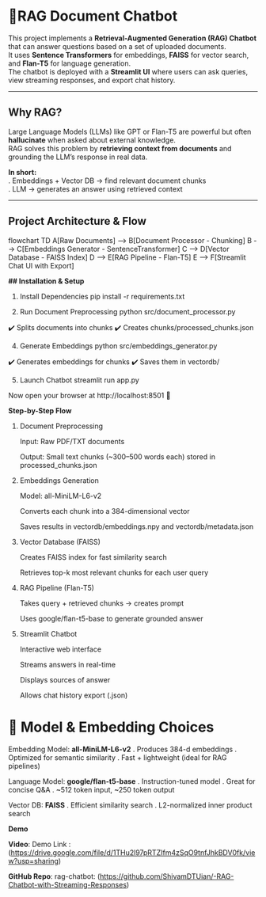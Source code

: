 # 📙RAG Document Chatbot

This project implements a **Retrieval-Augmented Generation (RAG) Chatbot** that can answer questions based on a set of uploaded documents.  
It uses **Sentence Transformers** for embeddings, **FAISS** for vector search, and **Flan-T5** for language generation.  
The chatbot is deployed with a **Streamlit UI** where users can ask queries, view streaming responses, and export chat history.

---

## Why RAG?

Large Language Models (LLMs) like GPT or Flan-T5 are powerful but often **hallucinate** when asked about external knowledge.  
RAG solves this problem by **retrieving context from documents** and grounding the LLM’s response in real data.  

**In short:**  
. Embeddings + Vector DB → find relevant document chunks  
. LLM → generates an answer using retrieved context  

---

## Project Architecture & Flow


flowchart TD
    A[Raw Documents] --> B[Document Processor - Chunking]
    B --> C[Embeddings Generator - SentenceTransformer]
    C --> D[Vector Database - FAISS Index]
    D --> E[RAG Pipeline - Flan-T5]
    E --> F[Streamlit Chat UI with Export]


**## Installation & Setup**
1. Install Dependencies
    pip install -r requirements.txt


3. Run Document Preprocessing
    python src/document_processor.py


✔️ Splits documents into chunks
✔️ Creates chunks/processed_chunks.json


4. Generate Embeddings
    python src/embeddings_generator.py


✔️ Generates embeddings for chunks
✔️ Saves them in vectordb/


5. Launch Chatbot
    streamlit run app.py


Now open your browser at http://localhost:8501 🎉



**Step-by-Step Flow**


1. Document Preprocessing

    Input: Raw PDF/TXT documents
    
    Output: Small text chunks (~300–500 words each) stored in processed_chunks.json

2. Embeddings Generation

    Model: all-MiniLM-L6-v2
    
    Converts each chunk into a 384-dimensional vector
    
    Saves results in vectordb/embeddings.npy and vectordb/metadata.json
   

4. Vector Database (FAISS)

    Creates FAISS index for fast similarity search
    
    Retrieves top-k most relevant chunks for each user query
   

6. RAG Pipeline (Flan-T5)

    Takes query + retrieved chunks → creates prompt
    
    Uses google/flan-t5-base to generate grounded answer
   

8. Streamlit Chatbot

    Interactive web interface
    
    Streams answers in real-time
    
    Displays sources of answer
    
    Allows chat history export (.json)
   


# 🤖 Model & Embedding Choices

Embedding Model:
  **all-MiniLM-L6-v2**
   . Produces 384-d embeddings
   . Optimized for semantic similarity
   . Fast + lightweight (ideal for RAG pipelines)
   

Language Model:
  **google/flan-t5-base**
   . Instruction-tuned model
   . Great for concise Q&A
   . ~512 token input, ~250 token output
   

Vector DB:
  **FAISS**
   . Efficient similarity search
   . L2-normalized inner product search


**Demo**


**Video**: Demo Link : (https://drive.google.com/file/d/1THu2l97pRTZIfm4zSqO9tnfJhkBDV0fk/view?usp=sharing)



**GitHub Repo**: rag-chatbot:  (https://github.com/ShivamDTUian/-RAG-Chatbot-with-Streaming-Responses)
